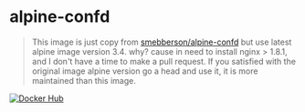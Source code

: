 # alpine-confd
> This image is just copy from [smebberson/alpine-confd](https://raw.githubusercontent.com/smebberson/docker-alpine/master/alpine-confd/Dockerfile) but use latest alpine image version 3.4. why? cause in need to install nginx > 1.8.1, and I don't have a time to make a pull request. If you satisfied with the original image alpine version go a head and use it, it is more maintained than this image.

[![Docker Hub](https://img.shields.io/badge/docker-ready-blue.svg)](https://registry.hub.docker.com/u/waleedsamy/alpine-confd/)
